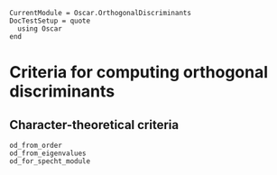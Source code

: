 ```@meta
CurrentModule = Oscar.OrthogonalDiscriminants
DocTestSetup = quote
  using Oscar
end
```

# Criteria for computing orthogonal discriminants

## Character-theoretical criteria

```@docs
od_from_order
od_from_eigenvalues
od_for_specht_module
```
